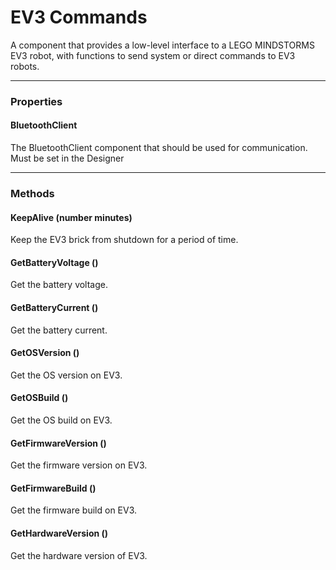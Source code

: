 # EV3 Commands

A component that provides a low-level interface to a LEGO MINDSTORMS EV3 robot, with functions to send system or direct commands to EV3 robots.

---

### Properties

#### BluetoothClient

The BluetoothClient component that should be used for communication. Must be set in the Designer

---

### Methods

#### KeepAlive (number minutes)

Keep the EV3 brick from shutdown for a period of time.

#### GetBatteryVoltage ()

Get the battery voltage.

#### GetBatteryCurrent ()

Get the battery current.

#### GetOSVersion ()

Get the OS version on EV3.

#### GetOSBuild ()

Get the OS build on EV3.

#### GetFirmwareVersion ()

Get the firmware version on EV3.

#### GetFirmwareBuild ()

Get the firmware build on EV3.

#### GetHardwareVersion ()

Get the hardware version of EV3.
